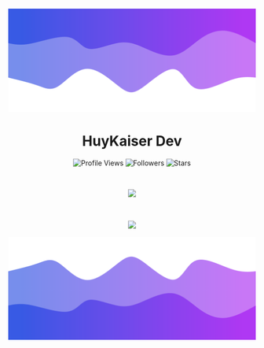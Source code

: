 ![Header](./header.png)

<h1 align="center">HuyKaiser Dev</h1>
<a href="https://github.com/hksvn"></a>

<p align="center">
  <img height="25" src="https://komarev.com/ghpvc/?username=hksvn&color=blueviolet" alt="Profile Views"/>
  <img height="25" src="https://img.shields.io/github/followers/hksvn?color=4a12ba&style=for-the-badge&logo=github&label=Follow" alt="Followers"/>
  <img height="25" src="https://img.shields.io/github/stars/hksvn?color=f429ff&style=for-the-badge&logo=github&label=Stars" alt="Stars"/>
</p>
<br>
<p align="center">
    <img src="https://skillicons.dev/icons?i=py,ts,react,next,flask,nodejs,html,css,go,rust,c,c#,c++,php,js"/>
</p>

<br>

<p align="center">
  <img src="https://github-readme-stats.vercel.app/api/?username=hksvn&title_color=674fc9&text_color=9f9f9f&show_icons=true&bg_color=00000000&hide_border=true&icon_color=674fc9&hide_title=true&count_private=true" />
</p>

![Footer](./footer.png)
